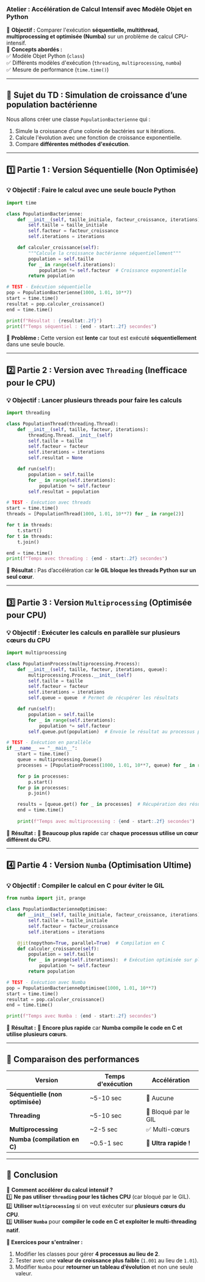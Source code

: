 ### **Atelier : Accélération de Calcul Intensif avec Modèle Objet en Python**

🚀 **Objectif :** Comparer l'exécution **séquentielle, multithread, multiprocessing et optimisée (Numba)** sur un problème de calcul CPU-intensif.  
📌 **Concepts abordés :**  
✅ Modèle Objet Python (`class`)  
✅ Différents modèles d'exécution (`threading`, `multiprocessing`, `numba`)  
✅ Mesure de performance (`time.time()`)  

---

## **🔹 Sujet du TD : Simulation de croissance d’une population bactérienne**
Nous allons créer une classe `PopulationBacterienne` qui :  
1. Simule la croissance d’une colonie de bactéries sur `N` itérations.  
2. Calcule l'évolution avec une fonction de croissance exponentielle.  
3. Compare **différentes méthodes d'exécution**.

---

## **1️⃣ Partie 1 : Version Séquentielle (Non Optimisée)**
### **💡 Objectif : Faire le calcul avec une seule boucle Python**
```python
import time

class PopulationBacterienne:
    def __init__(self, taille_initiale, facteur_croissance, iterations):
        self.taille = taille_initiale
        self.facteur = facteur_croissance
        self.iterations = iterations

    def calculer_croissance(self):
        """Calcule la croissance bactérienne séquentiellement"""
        population = self.taille
        for _ in range(self.iterations):
            population *= self.facteur  # Croissance exponentielle
        return population

# TEST - Exécution séquentielle
pop = PopulationBacterienne(1000, 1.01, 10**7)
start = time.time()
resultat = pop.calculer_croissance()
end = time.time()

print(f"Résultat : {resultat:.2f}")
print(f"Temps séquentiel : {end - start:.2f} secondes")
```
📌 **Problème :** Cette version est **lente** car tout est exécuté **séquentiellement** dans une seule boucle.

---

## **2️⃣ Partie 2 : Version avec `Threading` (Inefficace pour le CPU)**
### **💡 Objectif : Lancer plusieurs threads pour faire les calculs**
```python
import threading

class PopulationThread(threading.Thread):
    def __init__(self, taille, facteur, iterations):
        threading.Thread.__init__(self)
        self.taille = taille
        self.facteur = facteur
        self.iterations = iterations
        self.resultat = None

    def run(self):
        population = self.taille
        for _ in range(self.iterations):
            population *= self.facteur
        self.resultat = population

# TEST - Exécution avec threads
start = time.time()
threads = [PopulationThread(1000, 1.01, 10**7) for _ in range(2)]

for t in threads:
    t.start()
for t in threads:
    t.join()

end = time.time()
print(f"Temps avec threading : {end - start:.2f} secondes")
```
📌 **Résultat :** Pas d’accélération car **le GIL bloque les threads Python sur un seul cœur**.

---

## **3️⃣ Partie 3 : Version `Multiprocessing` (Optimisée pour CPU)**
### **💡 Objectif : Exécuter les calculs en parallèle sur plusieurs cœurs du CPU**
```python
import multiprocessing

class PopulationProcess(multiprocessing.Process):
    def __init__(self, taille, facteur, iterations, queue):
        multiprocessing.Process.__init__(self)
        self.taille = taille
        self.facteur = facteur
        self.iterations = iterations
        self.queue = queue  # Permet de récupérer les résultats

    def run(self):
        population = self.taille
        for _ in range(self.iterations):
            population *= self.facteur
        self.queue.put(population)  # Envoie le résultat au processus principal

# TEST - Exécution en parallèle
if __name__ == "__main__":
    start = time.time()
    queue = multiprocessing.Queue()
    processes = [PopulationProcess(1000, 1.01, 10**7, queue) for _ in range(2)]

    for p in processes:
        p.start()
    for p in processes:
        p.join()

    results = [queue.get() for _ in processes]  # Récupération des résultats
    end = time.time()
    
    print(f"Temps avec multiprocessing : {end - start:.2f} secondes")
```
📌 **Résultat :** 🚀 **Beaucoup plus rapide** car **chaque processus utilise un cœur différent du CPU**.

---

## **4️⃣ Partie 4 : Version `Numba` (Optimisation Ultime)**
### **💡 Objectif : Compiler le calcul en C pour éviter le GIL**
```python
from numba import jit, prange

class PopulationBacterienneOptimisee:
    def __init__(self, taille_initiale, facteur_croissance, iterations):
        self.taille = taille_initiale
        self.facteur = facteur_croissance
        self.iterations = iterations

    @jit(nopython=True, parallel=True)  # Compilation en C
    def calculer_croissance(self):
        population = self.taille
        for _ in prange(self.iterations):  # Exécution optimisée sur plusieurs cœurs
            population *= self.facteur
        return population

# TEST - Exécution avec Numba
pop = PopulationBacterienneOptimisee(1000, 1.01, 10**7)
start = time.time()
resultat = pop.calculer_croissance()
end = time.time()

print(f"Temps avec Numba : {end - start:.2f} secondes")
```
📌 **Résultat :** 🚀 **Encore plus rapide** car **Numba compile le code en C et utilise plusieurs cœurs**.

---

## **🔹 Comparaison des performances**
| Version | Temps d'exécution | Accélération |
|---------|-----------------|--------------|
| **Séquentielle (non optimisée)** | ~5-10 sec | 🚫 Aucune |
| **Threading** | ~5-10 sec | 🚫 Bloqué par le GIL |
| **Multiprocessing** | ~2-5 sec | ✅ Multi-cœurs |
| **Numba (compilation en C)** | ~0.5-1 sec | 🚀 **Ultra rapide !** |

---

## **🔹 Conclusion**
🚀 **Comment accélérer du calcul intensif ?**  
1️⃣ **Ne pas utiliser `threading` pour les tâches CPU** (car bloqué par le GIL).  
2️⃣ **Utiliser `multiprocessing`** si on veut exécuter sur **plusieurs cœurs du CPU**.  
3️⃣ **Utiliser `Numba`** pour **compiler le code en C et exploiter le multi-threading natif**.  

**🎯 Exercices pour s'entraîner :**
1. Modifier les classes pour gérer **4 processus au lieu de 2**.
2. Tester avec une **valeur de croissance plus faible** (`1.001` au lieu de `1.01`).
3. Modifier `Numba` pour **retourner un tableau d’évolution** et non une seule valeur.